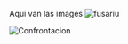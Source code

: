 Aqui van las images
![fusariu](https://github.com/Alheli98/Lab-Marine-Ecology/assets/142529152/17096967-a695-42af-ae7f-1914e58520ad)

![Confrontacion](https://github.com/Alheli98/Lab-Marine-Ecology/assets/142529152/8bb4b874-59d6-4cee-adef-35d41aa7472d)
